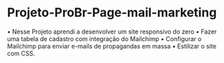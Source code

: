 # Projeto-ProBr-Page-mail-marketing

•	Nesse Projeto aprendi a desenvolver um site responsivo do zero
•	Fazer uma tabela de cadastro com integração do Mailchimp
•	Configurar o Mailchimp para enviar e-mails de propagandas em massa
•	Estilizar o site com CSS.
